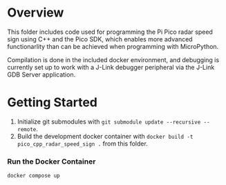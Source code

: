 # Overview

This folder includes code used for programming the Pi Pico radar speed sign using C++ and the Pico SDK, which enables more advanced functionarlity than can be achieved when programming with MicroPython.

Compilation is done in the included docker environment, and debugging is currently set up to work with a J-Link debugger peripheral via the J-Link GDB Server application.

# Getting Started

1. Initialize git submodules with `git submodule update --recursive --remote`.
2. Build the development docker container with `docker build -t pico_cpp_radar_speed_sign .` from this folder.

### Run the Docker Container

`docker compose up`